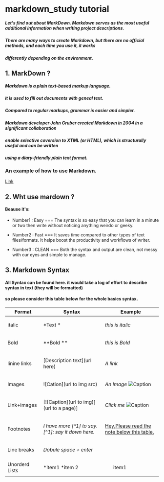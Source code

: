 # markdown_study tutorial


##### Let's find out about MarkDown. Markdown serves as the most useful additional information when writing project descriptions.
##### There are many ways to create Markdown, but there are no official methods, and each time you use it, it works 

##### differently depending on the environment.

## 1. MarkDown ? 

#####  Markdown is a plain text-based markup language.
#####  it is used to fill out documents with geneal text.
##### Compared to regular markups, grammar is easier and simpler.
##### Markdown developer John Gruber created Markdown in 2004 in a significant collaboration 
##### enable selective coversion to XTML (or HTML), which is structurally useful and can be written
##### using a diary-friendly plain text format.

### An example of how to use Markdown.

[Link](https://github.com/luong-komorebi/Markdown-Tutorial)

## 2. Wht use mardown ? 

 #### Beause it's:
 
 * Number1 : Easy === The syntax is so easy that you can learn in a minute or two then 
   write without noticing anything weirdo or geeky.
   
 * Number2 : Fast === It saves time compared to other types of text files/formats. It helps boost the productivity and        workflows of writer.
 
 * Number3 : CLEAN === Both the syntax and output are clean, not messy with our eyes and simple to manage.


## 3. Markdown Syntax 

#### All Syntax can be found here. it would take a log of effort to describe syntax in text (they will be formatted) 
#### so please consider this table below for the whole basics syntax.

| Format | Syntax  | Example  
| -----------| ---------- | ------------
| italic | <p>*Text *<p>                    | *this is italic*
| Bold   | <p>**Bold **</p>                | *this is Bold*
| linine links | <p>[Description text](url here)<p>  | *A link*
| Images | <p>![Cation](url to img src)</p>  | *An Image* ![Caption](https://camo.githubusercontent.com/fb936e68a052eca6a4a8cd34217732ae9c54d27b4f926cc0f46213270d9a8983/687474703a2f2f692e696d6775722e636f6d2f68524c75657a322e706e67)
| Link+images | <p>[![Caption](url to img)] (url to a page)]</p>  | *Click me* ![Caption](https://camo.githubusercontent.com/fb936e68a052eca6a4a8cd34217732ae9c54d27b4f926cc0f46213270d9a8983/687474703a2f2f692e696d6775722e636f6d2f68524c75657a322e706e67)
| Footnotes | <p>*I have more [^1] to say. [^1]: say it down here.* </p>  | <a href="https://github.com/luong-komorebi/Markdown-Tutorial#section1">Hey,Please read the note below this table.</a>
| Line breaks | <p>*Dobule space + enter*<p>  | 
| Unorderd Lists | <p> *item1 *item 2 </p>    | <ul>item1</ul>









